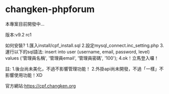 changken-phpforum
================
本專案目前開發中...

版本:v9.2 rc1

如何安裝?
1.匯入install/cpf_install.sql
2.設定mysql_connect.inc_setting.php
3.運行以下的sql語法:
insert into user (username, email, password, level) values ('管理員名稱', '管理員email', '管理員密碼', '100');
4.ok！立馬登入囉！

註:
1.後台尚未美化，不過不影響管理功能！
2.外掛api尚未開發，不過「一樣」不影響使用功能！XD

官方網站:https://cpf.changken.org